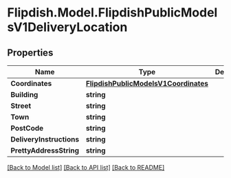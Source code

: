 # Flipdish.Model.FlipdishPublicModelsV1DeliveryLocation
## Properties

Name | Type | Description | Notes
------------ | ------------- | ------------- | -------------
**Coordinates** | [**FlipdishPublicModelsV1Coordinates**](FlipdishPublicModelsV1Coordinates.md) |  | [optional] 
**Building** | **string** |  | [optional] 
**Street** | **string** |  | [optional] 
**Town** | **string** |  | [optional] 
**PostCode** | **string** |  | [optional] 
**DeliveryInstructions** | **string** |  | [optional] 
**PrettyAddressString** | **string** |  | [optional] 

[[Back to Model list]](../README.md#documentation-for-models) [[Back to API list]](../README.md#documentation-for-api-endpoints) [[Back to README]](../README.md)

